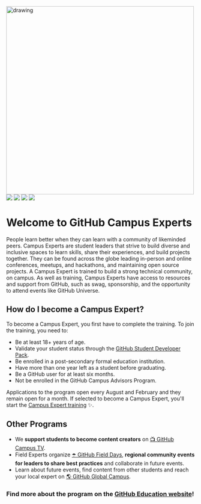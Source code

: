 <img src="https://user-images.githubusercontent.com/1790822/28984617-e789fa78-792c-11e7-9c9f-17c23a70e6cc.png" alt="drawing" width="500"/>
<a href="https://github.com/blog/category/education"><img src="https://img.shields.io/badge/GitHub Blog%20-%231DA1F2.svg?&style=for-the-badge&logo=GitHub&logoColor=white&color=grey"></a> <a href="https://twitter.com/githubeducation"><img src="https://img.shields.io/badge/GitHubEducation%20-%231DA1F2.svg?&style=for-the-badge&logo=Twitter&logoColor=white"></a> <a href="https://www.twitch.tv/githubeducation/"><img src="https://img.shields.io/twitch/status/GitHubEducation?color=blueviolet&logo=twitch&logoColor=white&style=for-the-badge"></a> <a href="https://www.facebook.com/githubeducation/"><img src="https://img.shields.io/badge/GitHubEducation%20-%231DA1F2.svg?&style=for-the-badge&logo=Facebook&logoColor=white&color=0573e7"></a>

# Welcome to GitHub Campus Experts

People learn better when they can learn with a community of likeminded peers. Campus Experts are student leaders that strive to build diverse and inclusive spaces to learn skills, share their experiences, and build projects together. They can be found across the globe leading in-person and online conferences, meetups, and hackathons, and maintaining open source projects. A Campus Expert is trained to build a strong technical community, on campus. As well as training, Campus Experts have access to resources and support from GitHub, such as swag, sponsorship, and the opportunity to attend events like GitHub Universe.

## How do I become a Campus Expert?

To become a Campus Expert, you first have to complete the training. To join the training, you need to:
- Be at least 18+ years of age.
- Validate your student status through the [GitHub Student Developer Pack](https://education.github.com/pack).
- Be enrolled in a post-secondary formal education institution.
- Have more than one year left as a student before graduating.
- Be a GitHub user for at least six months.
- Not be enrolled in the GitHub Campus Advisors Program.

Applications to the program open every August and February and they remain open for a month. If selected to become a Campus Expert, you'll start the [Campus Expert training](https://education.github.com/experts) ✨.

## Other Programs
- We **support students to become content creators** on [📺 GitHub Campus TV](https://www.twitch.tv/githubeducation/).
- Field Experts organize [☂️ GitHub Field Days](https://githubfieldday.com/), **regional community events for leaders to share best practices** and collaborate in future events.
- Learn about future events, find content from other students and reach your local expert on [🌎 GitHub Global Campus](https://education.github.com/globalcampus/student).

### Find more about the program on the [GitHub Education website](https://education.github.com/experts)!

